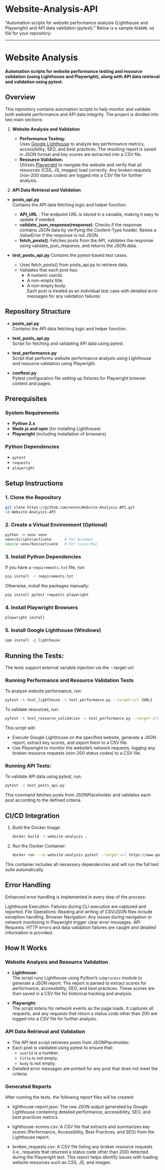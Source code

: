 # Website-Analysis-API
"Automation scripts for website performance analysis (Lighthouse and Playwright) and API data validation (pytest)."
Below is a sample `README.md` file for your repository:

---

# Website Analysis

**Automation scripts for website performance testing and resource validation (using Lighthouse and Playwright), along with API data retrieval and validation using pytest.**

## Overview

This repository contains automation scripts to help monitor and validate both website performance and API data integrity. The project is divided into two main sections:

1. **Website Analysis and Validation**
   - **Performance Testing:**  
     Uses [Google Lighthouse](https://developers.google.com/web/tools/lighthouse) to analyze key performance metrics, accessibility, SEO, and best practices. The resulting report is saved in JSON format and key scores are extracted into a CSV file.
   - **Resource Validation:**  
     Utilizes [Playwright](https://playwright.dev) to navigate the website and verify that all resources (CSS, JS, images) load correctly. Any broken requests (non-200 status codes) are logged into a CSV file for further analysis.

2. **API Data Retrieval and Validation**
- **posts_api.py**  
  Contains the API data fetching logic and helper function.
  
   - **API_URL** : The endpoint URL is stored in a variable, making it easy to update if needed.
   - **validate_json_response(response)**: Checks if the response contains JSON data by verifying the Content-Type header. Raises a ValueError if the response is not JSON.    
   - **fetch_posts()**: Fetches posts from the API, validates the response using validate_json_response, and returns the JSON data.
- **test_posts_api.py**
   Contains the pytest-based test cases.

   - Uses fetch_posts() from posts_api.py to retrieve data.
   - Validates that each post has:
      - A numeric userId.
      - A non-empty title.
      - A non-empty body.  
     Each post is treated as an individual test case with detailed error messages for any validation failures.  

## Repository Structure

- **posts_api.py**  
  Contains the API data fetching logic and helper function.

- **test_posts_api.py**  
  Script for fetching and validating API data using pytest.

- **test_performance.py**  
  Script that performs website performance analysis using Lighthouse and resource validation using Playwright.

- **conftest.py**  
  Pytest configuration file setting up fixtures for Playwright browser context and pages.

## Prerequisites

### System Requirements
- **Python 3.x**
- **Node.js and npm** (for installing Lighthouse)
- **Playwright** (including installation of browsers)

### Python Dependencies
- `pytest`
- `requests`
- `playwright`

## Setup Instructions

### 1. Clone the Repository

```bash
git clone https://github.com/netnn/Website-Analysis-API.git
cd Website-Analysis-API

```

### 2. Create a Virtual Environment (Optional)

```bash
python -m venv venv
venv\Scripts\activate      # For Windows
source venv/bin/activate   # For Linux/Mac
```

### 3. Install Python Dependencies

If you have a `requirements.txt` file, run:

```bash
pip install -r requirements.txt
```

Otherwise, install the packages manually:

```bash
pip install pytest requests playwright
```

### 4. Install Playwright Browsers

```bash
playwright install
```

### 5. Install Google Lighthouse (Windows)

```bash
npm install -g lighthouse
```

## Running the Tests:  
The tests support external variable injection via the --target-url:  

### Running Performance and Resource Validation Tests

To analyze website performance, run:

```bash
pytest -k test_lighthouse -v test_performance.py --target-url {URL}
```
To validate resources, run:

```bash
pytest -k test_resource_validation -v test_performance.py --target-url {URL}
```

This script will:
- Execute Google Lighthouse on the specified website, generate a JSON report, extract key scores, and export them to a CSV file.
- Use Playwright to monitor the website’s network requests, logging any broken resource requests (non-200 status codes) to a CSV file.

### Running API Tests:  

To validate API data using pytest, run:

```bash
pytest -v test_posts_api.py
```

This command fetches posts from JSONPlaceholder and validates each post according to the defined criteria.

## CI/CD Integration

1. Build the Docker Image:
   ```bash
   docker build -t website-analysis .
   ```
2. Run the Docker Container:
   ```bash
   docker run --rm website-analysis pytest --target-url https://www.qa.cbssports.com/betting
   ```
This container includes all necessary dependencies and will run the full test suite automatically.

## Error Handling
Enhanced error handling is implemented in every step of the process:

Lighthouse Execution: Failures during CLI execution are captured and reported.
File Operations: Reading and writing of CSV/JSON files include exception handling.
Browser Navigation: Any issues during navigation or network monitoring in Playwright trigger clear error messages.
API Requests: HTTP errors and data validation failures are caught and detailed information is provided.

## How It Works

### Website Analysis and Resource Validation
- **Lighthouse:**  
  The script runs Lighthouse using Python’s `subprocess` module to generate a JSON report. The report is parsed to extract scores for performance, accessibility, SEO, and best practices. These scores are then saved in a CSV file for historical tracking and analysis.
  
- **Playwright:**  
  The script listens for network events as the page loads. It captures all requests, and any requests that return a status code other than 200 are logged into a CSV file for further analysis.

### API Data Retrieval and Validation
- The API test script retrieves posts from JSONPlaceholder.
- Each post is validated using pytest to ensure that:
  - `userId` is a number.
  - `title` is not empty.
  - `body` is not empty.
- Detailed error messages are printed for any post that does not meet the criteria.

### Generated Reports
After running the tests, the following report files will be created:

- lighthouse-report.json:
The raw JSON output generated by Google Lighthouse containing detailed performance, accessibility, SEO, and best practices metrics.

- lighthouse-scores.csv:
A CSV file that extracts and summarizes key scores (Performance, Accessibility, Best Practices, and SEO) from the Lighthouse report.

- broken_requests.csv:
A CSV file listing any broken resource requests (i.e., requests that returned a status code other than 200) detected during the Playwright test. This report helps identify issues with loading website resources such as CSS, JS, and images.
